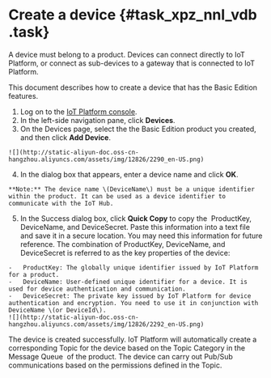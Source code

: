 # Create a device {#task_xpz_nnl_vdb .task}

A device must belong to a product. Devices can connect directly to IoT Platform, or connect as sub-devices to a gateway that is connected to IoT Platform.

This document describes how to create a device that has the Basic Edition features.

1.   Log on to the [IoT Platform console](http://iot.console.aliyun.com/). 
2.   In the left-side navigation pane, click **Devices**.  
3.   On the Devices page, select the the Basic Edition product you created, and then click **Add Device**. 

    ![](http://static-aliyun-doc.oss-cn-hangzhou.aliyuncs.com/assets/img/12826/2290_en-US.png)

4.   In the dialog box that appears, enter a device name and click **OK**. 

    **Note:** The device name \(DeviceName\) must be a unique identifier within the product. It can be used as a device identifier to communicate with the IoT Hub. 

5.   In the Success dialog box, click **Quick Copy** to copy the  ProductKey, DeviceName, and DeviceSecret. Paste this information into a text file and save it in a secure location. You may need this information for future reference. The combination of ProductKey, DeviceName, and DeviceSecret is referred to as the key properties of the device:

    -   ProductKey: The globally unique identifier issued by IoT Platform for a product.
    -   DeviceName: User-defined unique identifier for a device. It is used for device authentication and communication.
    -   DeviceSecret: The private key issued by IoT Platform for device authentication and encryption. You need to use it in conjunction with DeviceName \(or DeviceId\).
    ![](http://static-aliyun-doc.oss-cn-hangzhou.aliyuncs.com/assets/img/12826/2292_en-US.png)


The device is created successfully. IoT Platform will automatically create a corresponding Topic for the device based on the Topic Category in the Message Queue  of the product. The device can carry out Pub/Sub communications based on the permissions defined in the Topic.

